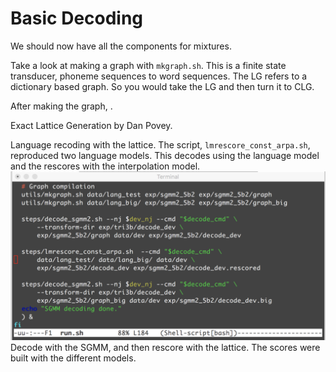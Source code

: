 # Basic Decoding

We should now have all the components for mixtures. 

Take a look at making a graph with `mkgraph.sh`. This is a finite state transducer, phoneme sequences to word sequences. The LG refers to a dictionary based graph. So you would take the LG and then turn it to CLG.

After making the graph, .

Exact Lattice Generation by Dan Povey.

Language recoding with the lattice. The script, `lmrescore_const_arpa.sh`, reproduced two language models. This decodes using the language model and the rescores with the interpolation model.
![decode_lattice.txt](images/decode_rescore.png)
Decode with the SGMM, and then rescore with the lattice. The scores were built with the different models.


